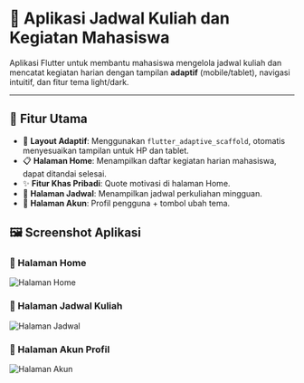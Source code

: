 # 📅 Aplikasi Jadwal Kuliah dan Kegiatan Mahasiswa

Aplikasi Flutter untuk membantu mahasiswa mengelola jadwal kuliah dan mencatat kegiatan harian dengan tampilan **adaptif** (mobile/tablet), navigasi intuitif, dan fitur tema light/dark.

---

## 🚀 Fitur Utama

- 🔀 **Layout Adaptif**: Menggunakan `flutter_adaptive_scaffold`, otomatis menyesuaikan tampilan untuk HP dan tablet.
- 📋 **Halaman Home**: Menampilkan daftar kegiatan harian mahasiswa, dapat ditandai selesai.
- ✨ **Fitur Khas Pribadi**: Quote motivasi di halaman Home.
- 📆 **Halaman Jadwal**: Menampilkan jadwal perkuliahan mingguan.
- 👤 **Halaman Akun**: Profil pengguna + tombol ubah tema.

## 🖼 Screenshot Aplikasi

### 📍 Halaman Home
![Halaman Home](screenshots/home.png)

### 📍 Halaman Jadwal Kuliah
![Halaman Jadwal](screenshots/jadwal.png)

### 📍 Halaman Akun Profil
![Halaman Akun](screenshots/akun.png)
